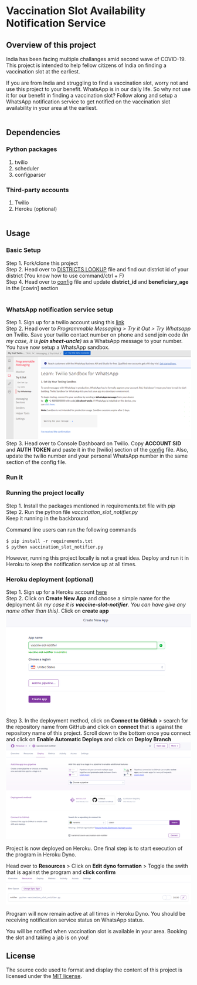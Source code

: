 # Vaccination Slot Availability Notification Service

## Overview of this project
India has been facing multiple challanges amid second wave of COVID-19. This project is intended to help fellow citizens of India on finding a vaccination slot at the earliest.

If you are from India and struggling to find a vaccination slot, worry not and use this project to your benefit. WhatsApp is in our daily life. So why not use it for our benefit in finding a vaccination slot? Follow along and setup a WhatsApp notification service to get notified on the vaccination slot availability in your area at the earliest.
</br></br>

## Dependencies

### Python packages
1. twilio
2. scheduler
3. configparser

### Third-party accounts
1. Twilio
2. Heroku (optional)
</br></br>

## Usage


### **Basic Setup**
Step 1. Fork/clone this project </br>
Step 2. Head over to [DISTRICTS LOOKUP](DISTRICT-LOOKUP.md) file and find out district id of your district (You know how to use command/ctrl + F) </br>
Step 4. Head over to [config](config.ini) file and update **district_id** and **beneficiary_age** in the [cowin] section </br></br>

### **WhatsApp notification service setup**
Step 1. Sign up for a twilio account using this [link](www.twilio.com/referral/3HiRr6) </br>
Step 2. Head over to *Programmable Messaging > Try it Out > Try Whatsapp* on Twilio. Save your twilio contact number on phone and send join code *(In my case, it is **join sheet-uncle**)* as a WhatsApp message to your number. You have now setup a WhatsApp sandbox. 
</br>
![](./screenshots/twilio_whatsapp_sandbox.png)</br>
Step 3. Head over to Console Dashboard on Twilio. Copy **ACCOUNT SID** and **AUTH TOKEN** and paste it in the [twilio] section of the [config](config.ini) file. Also, update the twilio number and your personal WhatsApp number in the same section of the config file.

### **Run it**

### Running the project locally </br>
Step 1. Install the packages mentioned in requirements.txt file with *pip* </br>
Step 2. Run the python file *vaccination_slot_notifier.py* </br>
Keep it running in the backbround

Command line users can run the following commands
```
$ pip install -r requirements.txt
$ python vaccination_slot_notifier.py
```


However, running this project locally is not a great idea. Deploy and run it in Heroku to keep the notification service up at all times.

### Heroku deployment (optional) </br>
Step 1. Sign up for a Heroku account [here](https://signup.heroku.com/login) </br>
Step 2. Click on **Create New App** and choose a simple name for the deployment *(In my case it is **vaccine-slot-notifier**. You can have give any name other than this)*. Click on **create app**
![](./screenshots/heroku_project.png)
Step 3. In the deployment method, click on **Connect to GitHub** > search for the repository name from GitHub and click on **connect** that is against the repository name of this project. Scroll down to the bottom once you connect and click on **Enable Automatic Deploys** and click on **Deploy Branch**
![](./screenshots/heroku_deployment.png)

Project is now deployed on Heroku. One final step is to start execution of the program in Heroku Dyno.

Head over to **Resources** > Click on **Edit dyno formation** > Toggle the swith that is against the program and **click confirm**
![](./screenshots/heroku_run.png)

Program will now remain active at all times in Heroku Dyno. You should be receiving notification service status on WhatsApp status.

You will be notified when vaccination slot is available in your area. Booking the slot and taking a jab is on you!

## License
The source code used to format and display the content of this project is licensed under the [MIT license](https://opensource.org/licenses/mit-license.php).